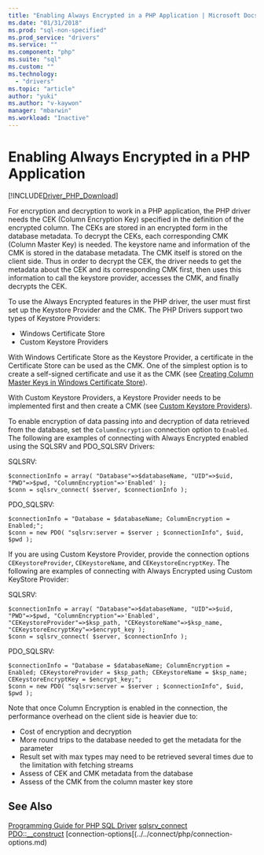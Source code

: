 ```yaml
---
title: "Enabling Always Encrypted in a PHP Application | Microsoft Docs"
ms.date: "01/31/2018"
ms.prod: "sql-non-specified"
ms.prod_service: "drivers"
ms.service: ""
ms.component: "php"
ms.suite: "sql"
ms.custom: ""
ms.technology: 
  - "drivers"
ms.topic: "article"
author: "yuki"
ms.author: "v-kaywon"
manager: "mbarwin"
ms.workload: "Inactive"
---
```

# Enabling Always Encrypted in a PHP Application
[!INCLUDE[Driver_PHP_Download](../../includes/driver_php_download.md)]

For encryption and decryption to work in a PHP application, the PHP driver needs the CEK (Column Encryption Key) specified in the definition of the encrypted column. The CEKs are stored in an encrypted form in the database metadata. To decrypt the CEKs, each corresponding CMK (Column Master Key) is needed. The keystore name and information of the CMK is stored in the database metadata. The CMK itself is stored on the client side. Thus in order to decrypt the CEK, the driver needs to get the metadata about the CEK and its corresponding CMK first, then uses this information to call the keystore provider, accesses the CMK, and finally decrypts the CEK.

To use the Always Encrypted features in the PHP driver, the user must first set up the Keystore Provider and the CMK. The PHP Drivers support two types of Keystore Providers:
 -   Windows Certificate Store
 -   Custom Keystore Providers
 
With Windows Certificate Store as the Keystore Provider, a certificate in the Certificate Store can be used as the CMK. One of the simplest option is to create a self-signed certificate and use it as the CMK (see [Creating Column Master Keys in Windows Certificate Store](https://docs.microsoft.com/en-us/sql/relational-databases/security/encryption/create-and-store-column-master-keys-always-encrypted#creating-column-master-keys-in-windows-certificate-store)).

With Custom Keystore Providers, a Keystore Provider needs to be implemented first and then create a CMK (see [Custom Keystore Providers](https://docs.microsoft.com/en-us/sql/connect/odbc/custom-keystore-providers)).

To enable encryption of data passing into and decryption of data retrieved from the database, set the `ColumnEncryption` connection option to `Enabled`. The following are examples of connecting with Always Encrypted enabled using the SQLSRV and PDO_SQLSRV Drivers:

SQLSRV:
```
$connectionInfo = array( "Database"=>$databaseName, "UID"=>$uid, "PWD"=>$pwd, "ColumnEncryption"=>'Enabled' );
$conn = sqlsrv_connect( $server, $connectionInfo );
```

PDO_SQLSRV:
```
$connectionInfo = "Database = $databaseName; ColumnEncryption = Enabled;";
$conn = new PDO( "sqlsrv:server = $server ; $connectionInfo", $uid, $pwd );
```

If you are using Custom Keystore Provider, provide the connection options `CEKeystoreProvider`, `CEKeystoreName`, and `CEKeystoreEncryptKey`. The following are examples of connecting with Always Encrypted using Custom KeyStore Provider:

SQLSRV:
```
$connectionInfo = array( "Database"=>$databaseName, "UID"=>$uid, "PWD"=>$pwd, "ColumnEncryption"=>'Enabled', "CEKeystoreProvider"=>$ksp_path, "CEKeystoreName"=>$ksp_name, "CEKeystoreEncryptKey"=>$encrypt_key );
$conn = sqlsrv_connect( $server, $connectionInfo );
```

PDO_SQLSRV:
```
$connectionInfo = "Database = $databaseName; ColumnEncryption = Enabled; CEKeystoreProvider = $ksp_path; CEKeystoreName = $ksp_name; CEKeystoreEncryptKey = $encrypt_key;";
$conn = new PDO( "sqlsrv:server = $server ; $connectionInfo", $uid, $pwd );
```

Note that once Column Encryption is enabled in the connection, the performance overhead on the client side is heavier due to:
 -   Cost of encryption and decryption
 -   More round trips to the database needed to get the metadata for the parameter
 -   Result set with max types may need to be retrieved several times due to the limitation with fetching streams
 -   Assess of CEK and CMK metadata from the database
 -   Assess of the CMK from the column master key store
  
## See Also  
[Programming Guide for PHP SQL Driver](../../connect/php/programming-guide-for-php-sql-driver.md)
[sqlsrv_connect](../../connect/php/sqlsrv-connect.md)  
[PDO::__construct](../../connect/php/pdo-construct.md)
[connection-options[(../../connect/php/connection-options.md)
  
